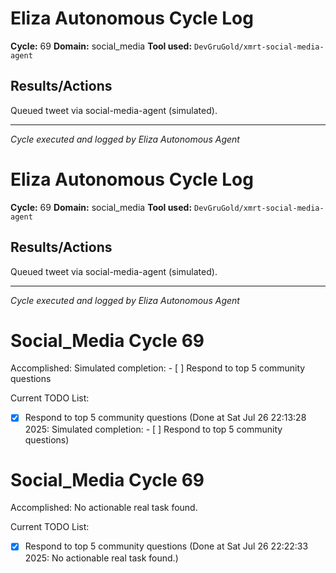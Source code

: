 # Eliza Autonomous Cycle Log

**Cycle:** 69
**Domain:** social_media
**Tool used:** `DevGruGold/xmrt-social-media-agent`

## Results/Actions
Queued tweet via social-media-agent (simulated).

---
*Cycle executed and logged by Eliza Autonomous Agent*

# Eliza Autonomous Cycle Log

**Cycle:** 69
**Domain:** social_media
**Tool used:** `DevGruGold/xmrt-social-media-agent`

## Results/Actions
Queued tweet via social-media-agent (simulated).

---
*Cycle executed and logged by Eliza Autonomous Agent*

# Social_Media Cycle 69

Accomplished: Simulated completion: - [ ] Respond to top 5 community questions

Current TODO List:

- [x] Respond to top 5 community questions  (Done at Sat Jul 26 22:13:28 2025: Simulated completion: - [ ] Respond to top 5 community questions)

# Social_Media Cycle 69

Accomplished: No actionable real task found.

Current TODO List:

- [x] Respond to top 5 community questions  (Done at Sat Jul 26 22:22:33 2025: No actionable real task found.)